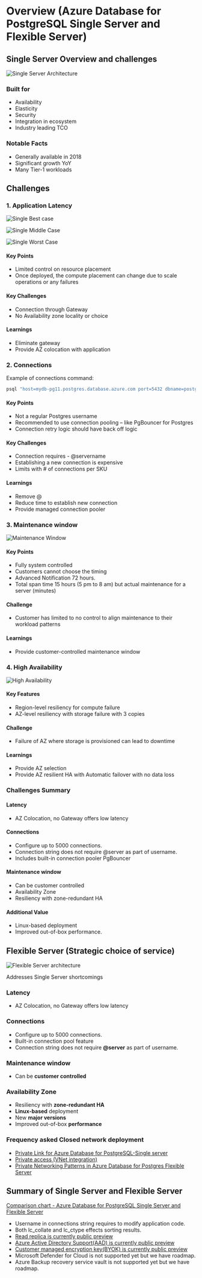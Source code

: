 # Overview (Azure Database for PostgreSQL Single Server and Flexible Server)

## Single Server Overview and challenges

![Single Server Architecture](./img/01_03_SingleArchitecture.png)

### Built for 
- Availability
- Elasticity
- Security
- Integration in ecosystem
- Industry leading TCO

### Notable Facts
- Generally available in 2018
- Significant growth YoY
- Many Tier-1 workloads

## Challenges
### 1. Application Latency

![Single Best case](./img/01_04_SingleBestCase.png)

![Single Middle Case](./img/01_05_SingleMiddleCase.png)

![Single Worst Case](./img/01_05_SingleWorstCase.png)

#### Key Points
- Limited control on resource placement
- Once deployed, the compute placement can change due to scale operations or any failures

#### Key Challenges
- Connection through Gateway
- No Availability zone locality or choice

#### Learnings
- Eliminate gateway
- Provide AZ colocation with application


### 2. Connections
Example of connections command:
```bash
psql "host=mydb-pg11.postgres.database.azure.com port=5432 dbname=postgres user=sr@mydb-pg11 password=myPassword sslmode=require"
```
#### Key Points
- Not a regular Postgres username
- Recommended to use connection pooling – like PgBouncer for Postgres
- Connection retry logic should have back off logic

#### Key Challenges
- Connection requires - <username>@servername 
- Establishing a new connection is expensive
- Limits with # of connections per SKU

#### Learnings
- Remove @<servername>
- Reduce time to establish new connection
- Provide managed connection pooler

### 3. Maintenance window
![Maintenance Window](./img/01_06_MaintenanceWindow.png)
#### Key Points
- Fully system controlled 
- Customers cannot choose the timing
- Advanced Notification 72 hours. 
- Total span time 15 hours (5 pm to 8 am) but actual maintenance for a server (minutes)

#### Challenge
- Customer has limited to no control to align maintenance to their workload patterns

#### Learnings
- Provide customer-controlled maintenance window

### 4. High Availability
![High Availability](./img/01_07_HighAvailability.png)

#### Key Features
- Region-level resiliency for compute failure 
- AZ-level resiliency with storage failure with 3 copies

#### Challenge
- Failure of AZ where storage is provisioned can lead to downtime

#### Learnings
- Provide AZ selection
- Provide AZ resilient HA with Automatic failover with no data loss

### Challenges Summary
#### Latency
- AZ Colocation, no Gateway offers low latency

#### Connections
- Configure up to 5000 connections. 
- Connection string does not require @server as part of username. 
- Includes built-in connection pooler PgBouncer

#### Maintenance window 
- Can be customer controlled 
- Availability Zone 
- Resiliency with zone-redundant HA

#### Additional Value
+ Linux-based deployment 
+ Improved out-of-box performance.


## Flexible Server (Strategic choice of service)

![Flexible Server architecture](./img/01_02_FlexibleArchitecture.png)

Addresses Single Server shortcomings

### Latency
- AZ Colocation, no Gateway offers low latency

### Connections
- Configure up to 5000 connections.
- Built-in connection pool feature 
- Connection string does not require __@server__ as part of username. 

### Maintenance window 
- Can be __customer controlled__ 

### Availability Zone 
- Resiliency with __zone-redundant HA__
- __Linux-based__ deployment 
- New __major versions__
- Improved out-of-box __performance__

### Frequency asked Closed network deployment
- [Private Link for Azure Database for PostgreSQL-Single server](https://learn.microsoft.com/en-us/azure/postgresql/single-server/concepts-data-access-and-security-private-link)
- [Private access (VNet integration)](https://learn.microsoft.com/en-us/azure/postgresql/flexible-server/concepts-networking#private-access-vnet-integration)
- [Private Networking Patterns in Azure Database for Postgres Flexible Server](https://techcommunity.microsoft.com/t5/azure-database-for-postgresql/private-networking-patterns-in-azure-database-for-postgres/ba-p/3007149)


## Summary of Single Server and Flexible Server

[Comparison chart - Azure Database for PostgreSQL Single Server and Flexible Server](https://learn.microsoft.com/en-us/azure/postgresql/flexible-server/concepts-compare-single-server-flexible-server)

- Username in connections string requires to modify application code.
- Both lc_collate and lc_ctype effects sorting results.
- [Read replica is currently public preview](https://learn.microsoft.com/en-us/azure/postgresql/flexible-server/concepts-read-replicas)
- [Azure Active Directory Support(AAD) is currently public preview](https://learn.microsoft.com/en-us/azure/postgresql/flexible-server/concepts-azure-ad-authentication)
- [Customer managed encryption key(BYOK) is currently public preview](https://learn.microsoft.com/en-us/azure/postgresql/flexible-server/concepts-data-encryption)
- Microsoft Defender for Cloud is not supported yet but we have roadmap.
- Azure Backup recovery service vault is not supported yet but we have roadmap.